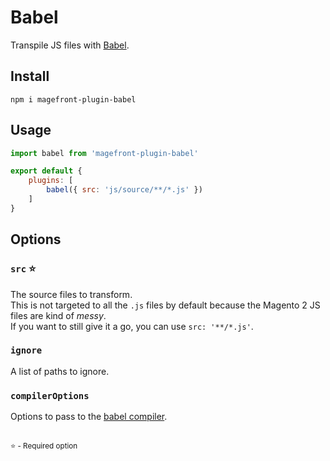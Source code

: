 # Babel

Transpile JS files with [Babel](https://babeljs.io/).

## Install

    npm i magefront-plugin-babel

## Usage

```js
import babel from 'magefront-plugin-babel'

export default {
    plugins: [
        babel({ src: 'js/source/**/*.js' })
    ]
}
```

## Options

### `src` ⭐

The source files to transform.<br>
This is not targeted to all the `.js` files by default because the Magento 2 JS files are kind of *messy*.<br>
If you want to still give it a go, you can use `src: '**/*.js'`.

### `ignore`

A list of paths to ignore.

### `compilerOptions`

Options to pass to the [babel compiler](https://babeljs.io/docs/en/options).

<br>
<small>⭐ - Required option</small>
